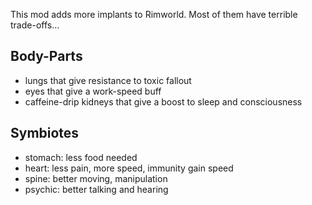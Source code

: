 This mod adds more implants to Rimworld.
Most of them have terrible trade-offs...

## Body-Parts
- lungs that give resistance to toxic fallout
- eyes that give a work-speed buff
- caffeine-drip kidneys that give a boost to sleep and consciousness

## Symbiotes
- stomach: less food needed
- heart: less pain, more speed, immunity gain speed
- spine: better moving, manipulation
- psychic: better talking and hearing
